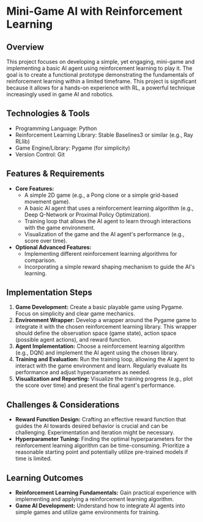 # Mini-Game AI with Reinforcement Learning

## Overview

This project focuses on developing a simple, yet engaging, mini-game and implementing a basic AI agent using reinforcement learning to play it.  The goal is to create a functional prototype demonstrating the fundamentals of reinforcement learning within a limited timeframe.  This project is significant because it allows for a hands-on experience with RL, a powerful technique increasingly used in game AI and robotics.

## Technologies & Tools

- Programming Language: Python
- Reinforcement Learning Library: Stable Baselines3 or similar (e.g., Ray RLlib)
- Game Engine/Library: Pygame (for simplicity)
- Version Control: Git


## Features & Requirements

- **Core Features:**
    - A simple 2D game (e.g., a Pong clone or a simple grid-based movement game).
    - A basic AI agent that uses a reinforcement learning algorithm (e.g., Deep Q-Network or Proximal Policy Optimization).
    - Training loop that allows the AI agent to learn through interactions with the game environment.
    - Visualization of the game and the AI agent's performance (e.g., score over time).
- **Optional Advanced Features:**
    - Implementing different reinforcement learning algorithms for comparison.
    - Incorporating a simple reward shaping mechanism to guide the AI's learning.


## Implementation Steps

1. **Game Development:** Create a basic playable game using Pygame.  Focus on simplicity and clear game mechanics.
2. **Environment Wrapper:** Develop a wrapper around the Pygame game to integrate it with the chosen reinforcement learning library. This wrapper should define the observation space (game state), action space (possible agent actions), and reward function.
3. **Agent Implementation:** Choose a reinforcement learning algorithm (e.g., DQN) and implement the AI agent using the chosen library.
4. **Training and Evaluation:** Run the training loop, allowing the AI agent to interact with the game environment and learn. Regularly evaluate its performance and adjust hyperparameters as needed.
5. **Visualization and Reporting:** Visualize the training progress (e.g., plot the score over time) and present the final agent's performance.

## Challenges & Considerations

- **Reward Function Design:** Crafting an effective reward function that guides the AI towards desired behavior is crucial and can be challenging. Experimentation and iteration might be necessary.
- **Hyperparameter Tuning:**  Finding the optimal hyperparameters for the reinforcement learning algorithm can be time-consuming.  Prioritize a reasonable starting point and potentially utilize pre-trained models if time is limited.

## Learning Outcomes

- **Reinforcement Learning Fundamentals:** Gain practical experience with implementing and applying a reinforcement learning algorithm.
- **Game AI Development:**  Understand how to integrate AI agents into simple games and utilize game environments for training.

